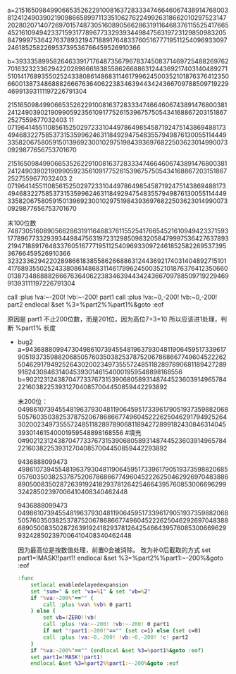 a=21516509849906653526229100816372833347466460674389147680038124124903902190986658997113351062762249926318662010297523147202802071407269701574873051608905662863191164683761155254176654521610949423371593177896773329393449847563197231298509832058479997536427637893219471889176483376051677719511254096933097246185258226953739536766459526910366

b=3933358995826463391717648735679678374508371469725488269762701632323362942202898661838558626688631244369217403140489271510141768935502524338086148683114617996245003521018763764123506600138734868882666763640622383463944342436670978850971922946991393111197226791304

21516509849906653526229100816372833347466460674389147680038124124903902190990592356109177526153967575054341688672031518672527559677032403 11 07196414551108561525029723310449786498545871924751438694881734946832275853731535996246311849294754835579498761300551144493358206758059150139692300102975198439369768225036230149900730929877656753701670

21516509849906653526229100816372833347466460674389147680038124124903902190990592356109177526153967575054341688672031518672527559677032403 2 07196414551108561525029723310449786498545871924751438694881734946832275853731535996246311849294754835579498761300551144493358206758059150139692300102975198439369768225036230149900730929877656753701670

末100位数
74873051608905662863191164683761155254176654521610949423371593177896773329393449847563197231298509832058479997536427637893219471889176483376051677719511254096933097246185258226953739536766459526910366
32323362942202898661838558626688631244369217403140489271510141768935502524338086148683114617996245003521018763764123506600138734868882666763640622383463944342436670978850971922946991393111197226791304

  call :plus !va:~-200! !vb:~-200! part1
  call :plus !va:~0,-200! !vb:~0,-200! part2
  endlocal &set %3=%part2%%part1%&goto :eof
  
  原因是 part1 不止200位数，而是201位，因为高位7+3=10
  所以应该进1处理，判断 %part1% 长度

* bug2
  a=943688809947304986107394554819637930481190645951733961790519373598820685057603503825378752067868667749604522262504629179492526430200234973555724851182897890681189427289918243084631404539301461540001959548898168556
  b=90212312438704773376731539068058931487445236039149657842216038225393127040857004450859442293892

  末200位：
  04986107394554819637930481190645951733961790519373598820685057603503825378752067868667749604522262504629179492526430200234973555724851182897890681189427289918243084631404539301461540001959548898168556
  #填充0#90212312438704773376731539068058931487445236039149657842216038225393127040857004450859442293892
  
  9436888099473  4986107394554819637930481190645951733961790519373598820685057603503825378752067868667749604522262504629269704838868905008350287263919241829378126425466439576085300669629932428502397006410408340462448
  
  9436888099473 04986107394554819637930481190645951733961790519373598820685057603503825378752067868667749604522262504629269704838868905008350287263919241829378126425466439576085300669629932428502397006410408340462448

  因为最高位是按数值处理，前置0会被消除。
  改为补0后截取的方式
  set part1=!MASK!!part1!
  endlocal &set %3=%part2%%part1:~-200%&goto :eof

  ```bat
  :func
      setlocal enabledelayedexpansion
      set "sum=" & set "va=%1" & set "vb=%2"
      if "%va:~200%"=="" (
          call :plus %va% %vb% 0 part1
      ) else (
          set vb=!ZERO!!vb!
          call :plus !va:~-200! !vb:~-200! 0 part1
          if not "!part1:~200!"=="" (set c=1) else (set c=0)
          call :plus !va:~0,-200! !vb:~0,-200! !c! part2
      )
      if "%va:~200%"=="" (endlocal &set %3=%part1%&goto :eof)
      set part1=!MASK!!part1!
      endlocal &set %3=%part2%%part1:~-200%&goto :eof
  ```
